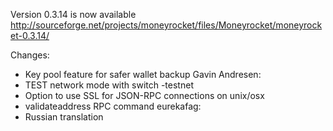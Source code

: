 Version 0.3.14 is now available
http://sourceforge.net/projects/moneyrocket/files/Moneyrocket/moneyrocket-0.3.14/

Changes:
* Key pool feature for safer wallet backup
Gavin Andresen:
* TEST network mode with switch -testnet
* Option to use SSL for JSON-RPC connections on unix/osx
* validateaddress RPC command
eurekafag:
* Russian translation
